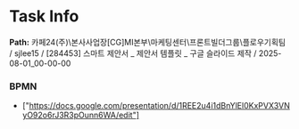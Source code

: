 # Task Info

**Path:** 카페24(주)\본사사업장\[CG]MI본부\마케팅센터\프론트빌더그룹\플로우기획팀 / sjlee15 / [284453] 스마트 제안서 _ 제안서 템플릿 _ 구글 슬라이드 제작 / 2025-08-01_00-00-00

### BPMN
- ["https://docs.google.com/presentation/d/1REE2u4i1dBnYlEl0KxPVX3VNyO92o6rJ3R3pOunn6WA/edit"]

